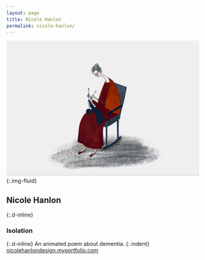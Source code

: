 ```yaml
---
layout: page
title: Nicole Hanlon
permalink: nicole-hanlon/
---
```

![Illustration of a lady knitting on a rocking chair, from a short animation](../images/nicole_hanlon.jpg "Illustration from animation"){:.img-fluid}
## Nicole Hanlon
{:.d-inline}
### Isolation
{:.d-inline}
An animated poem about dementia.
{:.indent}
[nicolehanlondesign.myportfolio.com](https://nicolehanlondesign.myportfolio.com)
